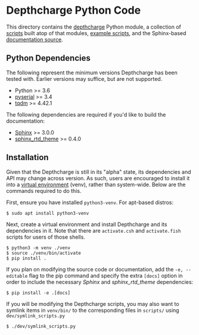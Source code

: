 # Depthcharge Python Code

This directory contains the [depthcharge](./depthcharge) Python module,
a collection of [scripts](./scripts) built atop of that modules, 
[example scripts](./examples), and the Sphinx-based 
[documentation source](./docs).

## Python Dependencies

The following represent the minimum versions Depthcharge has been tested with.
Earlier versions may suffice, but are not supported.

* Python >= 3.6
* [pyserial](https://github.com/pyserial/pyserial) >= 3.4
* [tqdm](https://tqdm.github.io/) >= 4.42.1 

The following dependencies are required if you'd like to build the
documentation:

* [Sphinx](https://pypi.org/project/Sphinx) >= 3.0.0
* [sphinx_rtd_theme](https://github.com/readthedocs/sphinx_rtd_theme) >= 0.4.0

## Installation

Given that the Depthcharge is still in its "alpha" state, its dependencies and
API may change across version. As such, users are encouraged to install it into
a [virtual environment](https://docs.python.org/3/library/venv.html) (venv), rather
than system-wide. Below are the commands required to do this.

First, ensure you have installed `python3-venv`. For apt-based distros:

```
$ sudo apt install python3-venv
```

Next, create a virtual environment and install Depthcharge
and its dependencies in it. Note that there are `activate.csh` and
`activate.fish` scripts for users of those shells.

```
$ python3 -m venv ./venv
$ source ./venv/bin/activate
$ pip install .
```

If you plan on modifying the source code or documentation, add the ``-e,
--editable`` flag to the pip command and specify the extra ``[docs]`` option in
order to include the necessary *Sphinx* and *sphinx_rtd_theme* dependencies:

```
$ pip install -e .[docs]
```

If you will be modifying the Depthcharge scripts, you may also want to symlink
items in `venv/bin/` to the corresponding files in `scripts/` using
`dev/symlink_scripts.py`

```
$ ./dev/symlink_scripts.py
```
